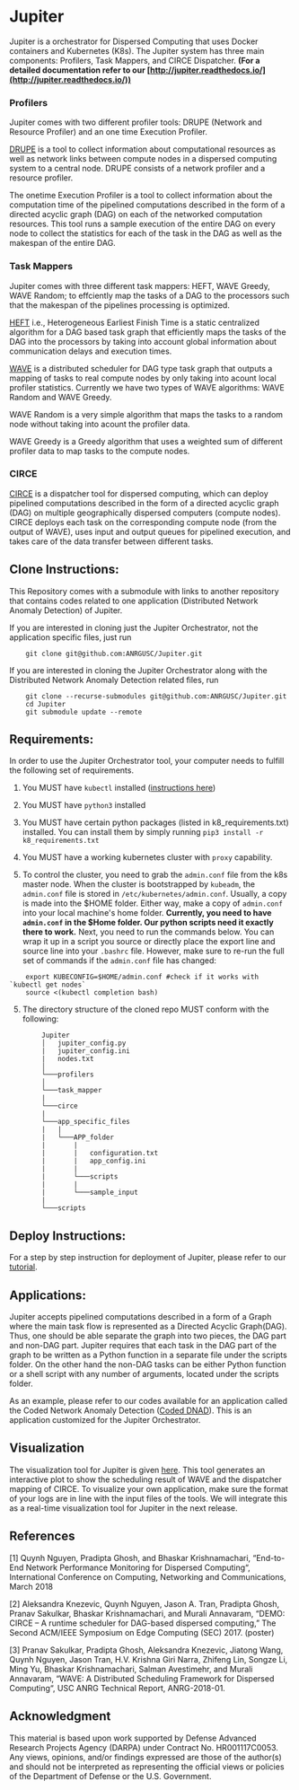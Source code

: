 # Jupiter  

Jupiter is a orchestrator for Dispersed Computing that 
uses Docker containers and Kubernetes (K8s).  The Jupiter system has three
main components: Profilers, Task Mappers, and
CIRCE Dispatcher. **(For a detailed documentation refer to our [http://jupiter.readthedocs.io/](http://jupiter.readthedocs.io/))**



### Profilers
Jupiter comes with two different profiler tools: DRUPE (Network and Resource Profiler) and an one time Execution Profiler.

[DRUPE](https://github.com/ANRGUSC/DRUPE)  is a tool to collect information about computational
resources as well as network links between compute nodes in a dispersed
computing system to a central node. DRUPE consists of a network profiler and a
resource profiler.

The onetime Execution Profiler is a tool to collect information about the computation time of the pipelined computations described in the form of a directed acyclic graph (DAG) on each of the networked computation resources. This tool runs a sample execution of the entire DAG on every node to collect the statistics for each of the task in the DAG as well as the makespan of the entire DAG. 


### Task Mappers
Jupiter comes with three different task mappers: HEFT, WAVE Greedy, WAVE Random; to effciently map the tasks of a DAG to the processors such that the makespan of the pipelines processing is optimized.

[HEFT](https://github.com/oyld/heft.git) i.e., Heterogeneous Earliest Finish Time is a static centralized algorithm for a DAG based task graph that efficiently maps the tasks of the DAG into the processors by taking into account global information about communication delays and execution times.

[WAVE](https://github.com/ANRGUSC/WAVE) is a distributed scheduler for DAG type
task graph that outputs a mapping of tasks to real compute nodes by only taking into acount local profiler statistics.
Currently we have two types of WAVE algorithms: WAVE Random and WAVE Greedy.

WAVE Random is a very simple algorithm that maps the tasks to a random node without taking into acount the profiler data.

WAVE Greedy is a Greedy algorithm that uses a weighted sum of different profiler data to map tasks to the compute nodes.


### CIRCE

[CIRCE](https://github.com/ANRGUSC/CIRCE) is a dispatcher tool for dispersed computing,
which can deploy pipelined computations described in the form of a directed
acyclic graph (DAG) on multiple geographically dispersed computers (compute nodes).
CIRCE deploys each task on the corresponding compute node (from the output of WAVE),
uses input and output queues for pipelined execution,
and takes care of the data transfer between different tasks.



## Clone Instructions:
This Repository comes with a submodule with links to another repository that
contains codes related to one application (Distributed Network Anomaly Detection)
of Jupiter.

If you are interested in cloning just the Jupiter Orchestrator, not the application
specific files, just run 

```
    git clone git@github.com:ANRGUSC/Jupiter.git
```

If you are interested in cloning the Jupiter Orchestrator along with the Distributed 
Network Anomaly Detection related files, run 

```
    git clone --recurse-submodules git@github.com:ANRGUSC/Jupiter.git
    cd Jupiter
    git submodule update --remote
```

## Requirements:
In order to use the Jupiter Orchestrator tool, your computer needs to fulfill the following set of requirements.

1) You MUST have `kubectl` installed ([instructions 
here](https://kubernetes.io/docs/tasks/tools/install-kubectl/))

2) You MUST have `python3` installed 

3) You MUST have certain python packages (listed in k8_requirements.txt) installed.
You can install them by simply running ```pip3 install -r k8_requirements.txt```

4) You MUST have a working kubernetes cluster with `proxy` capability.

5) To control the cluster, you need to grab the `admin.conf` file from the k8s 
master node. When the cluster is bootstrapped by `kubeadm`, the `admin.conf` file is stored in `/etc/kubernetes/admin.conf`. Usually, a copy
is made into the $HOME folder. Either way, make a copy of `admin.conf` into your 
local machine's home folder. 
**Currently, you need to have `admin.conf` in the $Home folder. Our python scripts need it exactly
there to work.**
Next, you need to run the commands below. You can wrap it up in a script you source or directly 
place the export line and source line into your `.bashrc` file. However, make sure 
to re-run the full set of commands if the `admin.conf` file has changed:
``` sudo chown $(id -u):$(id -g) $HOME/admin.conf
    export KUBECONFIG=$HOME/admin.conf #check if it works with `kubectl get nodes`
    source <(kubectl completion bash)
```
5) The directory structure of the cloned repo MUST conform with the following:
```
        Jupiter
        │   jupiter_config.py 
        |   jupiter_config.ini
        |   nodes.txt
        │
        └───profilers
        │  
        └───task_mapper
        |   
        └───circe
        |
        └───app_specific_files
        |   |
        |   └───APP_folder
        |       |
        |       |   configuration.txt 
        |       |   app_config.ini 
        |       |
        |       └───scripts
        |       |
        |       └───sample_input
        |
        └───scripts

```


## Deploy Instructions:

For a step by step instruction for deployment of Jupiter, please refer to our [tutorial](http://jupiter.readthedocs.io/en/latest/Jdeploy.html). 

## Applications:

 Jupiter accepts pipelined computations described in a form of a Graph where the main task flow is represented as a Directed Acyclic Graph(DAG). Thus, one should be able separate the graph into two pieces, the DAG part and non-DAG part. Jupiter requires that each task in the DAG part of the graph to be written as a Python function in a separate file under the scripts folder. On the other hand the non-DAG tasks can be either Python function or a shell script with any number of arguments, located under the scripts folder.

 As an example, please refer to our codes available for an application called the Coded Network Anomaly Detection ([Coded DNAD](https://github.com/ANRGUSC/Coded-DNAD)). This is an application customized for the Jupiter Orchestrator.

## Visualization

The visualization tool for Jupiter is given [here](https://github.com/ANRGUSC/Jupiter_Visualization ). This tool generates an interactive plot to show the scheduling result of WAVE and the dispatcher mapping of CIRCE. To visualize your own application, make sure the format of your logs are in line with the input files of the tools. We will integrate this as a real-time visualization tool for Jupiter in the next release.  

## References
[1] Quynh Nguyen, Pradipta Ghosh, and Bhaskar Krishnamachari, “End-to-End Network Performance Monitoring for Dispersed Computing“, International Conference on Computing, Networking and Communications, March 2018

[2] Aleksandra Knezevic, Quynh Nguyen, Jason A. Tran, Pradipta Ghosh, Pranav Sakulkar, Bhaskar Krishnamachari, and Murali Annavaram, “DEMO: CIRCE – A runtime scheduler for DAG-based dispersed computing,” The Second ACM/IEEE Symposium on Edge Computing (SEC) 2017. (poster)

[3] Pranav Sakulkar, Pradipta Ghosh, Aleksandra Knezevic, Jiatong Wang, Quynh Nguyen, Jason Tran, H.V. Krishna Giri Narra, Zhifeng Lin, Songze Li, Ming Yu, Bhaskar Krishnamachari, Salman Avestimehr, and Murali Annavaram, “WAVE: A Distributed Scheduling Framework for Dispersed Computing“, USC ANRG Technical Report, ANRG-2018-01.

## Acknowledgment
This material is based upon work supported by Defense Advanced Research Projects Agency (DARPA) under Contract No. HR001117C0053. Any views, opinions, and/or findings expressed are those of the author(s) and should not be interpreted as representing the official views or policies of the Department of Defense or the U.S. Government.
